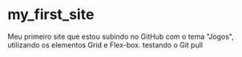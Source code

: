 # my_first_site
Meu primeiro site que estou subindo no GitHub com o tema "Jogos", utilizando os elementos Grid e Flex-box.
testando o Git pull
